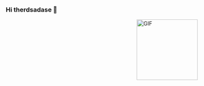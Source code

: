 ### Hi therdsadase 👋
<img align="right" alt="GIF" height="160px" src="https://media.giphy.com/media/Ah3zHH7hvsSB2/giphy.gif" />
<!--
**muratkndmr/muratkndmr** is a ✨ _special_ ✨ repository because its `README.md` (this file) appears on your GitHub profile.

Here are some ideas to get you started:

- 🔭 I’m currently working on ...
- 🌱 I’m currently learning ...
- 👯 I’m looking to collaborate on ...
- 🤔 I’m looking for help with ...
- 💬 Ask me about ...
- 📫 How to reach me: ...
- 😄 Pronouns: ...
- ⚡ Fun fact: ...
-->
